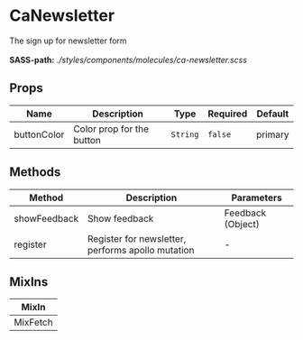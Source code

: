 # CaNewsletter

The sign up for newsletter form<br><br> **SASS-path:** _./styles/components/molecules/ca-newsletter.scss_

## Props

<!-- @vuese:CaNewsletter:props:start -->
|Name|Description|Type|Required|Default|
|---|---|---|---|---|
|buttonColor|Color prop for the button|`String`|`false`|primary|

<!-- @vuese:CaNewsletter:props:end -->


## Methods

<!-- @vuese:CaNewsletter:methods:start -->
|Method|Description|Parameters|
|---|---|---|
|showFeedback|Show feedback|Feedback (Object)|
|register|Register for newsletter, performs apollo mutation|-|

<!-- @vuese:CaNewsletter:methods:end -->


## MixIns

<!-- @vuese:CaNewsletter:mixIns:start -->
|MixIn|
|---|
|MixFetch|

<!-- @vuese:CaNewsletter:mixIns:end -->


